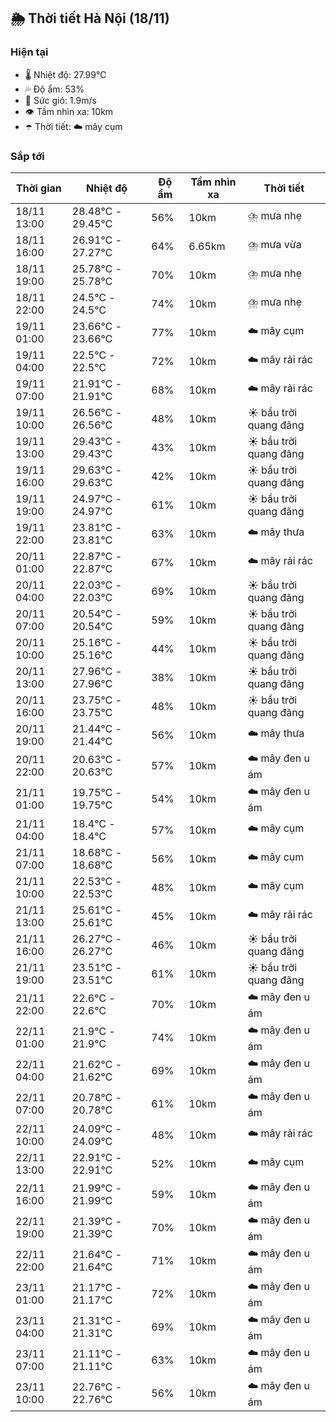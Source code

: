 ## 🌦️ Thời tiết Hà Nội (18/11)

### Hiện tại

- 🌡️ Nhiệt độ: 27.99℃
- 💦 Độ ẩm: 53%
- 💨 Sức gió: 1.9m/s
- 👁️ Tầm nhìn xa: 10km
- ☂️ Thời tiết: ☁️ mây cụm

### Sắp tới

| Thời gian | Nhiệt độ | Độ ẩm | Tầm nhìn xa | Thời tiết |
| --- | --- | --- | --- | --- |
| 18/11 13:00 | 28.48℃ - 29.45℃ | 56% | 10km | ⛈️ mưa nhẹ |
| 18/11 16:00 | 26.91℃ - 27.27℃ | 64% | 6.65km | ⛈️ mưa vừa |
| 18/11 19:00 | 25.78℃ - 25.78℃ | 70% | 10km | ⛈️ mưa nhẹ |
| 18/11 22:00 | 24.5℃ - 24.5℃ | 74% | 10km | ⛈️ mưa nhẹ |
| 19/11 01:00 | 23.66℃ - 23.66℃ | 77% | 10km | ☁️ mây cụm |
| 19/11 04:00 | 22.5℃ - 22.5℃ | 72% | 10km | ☁️ mây rải rác |
| 19/11 07:00 | 21.91℃ - 21.91℃ | 68% | 10km | ☁️ mây rải rác |
| 19/11 10:00 | 26.56℃ - 26.56℃ | 48% | 10km | ☀️ bầu trời quang đãng |
| 19/11 13:00 | 29.43℃ - 29.43℃ | 43% | 10km | ☀️ bầu trời quang đãng |
| 19/11 16:00 | 29.63℃ - 29.63℃ | 42% | 10km | ☀️ bầu trời quang đãng |
| 19/11 19:00 | 24.97℃ - 24.97℃ | 61% | 10km | ☀️ bầu trời quang đãng |
| 19/11 22:00 | 23.81℃ - 23.81℃ | 63% | 10km | ☁️ mây thưa |
| 20/11 01:00 | 22.87℃ - 22.87℃ | 67% | 10km | ☁️ mây rải rác |
| 20/11 04:00 | 22.03℃ - 22.03℃ | 69% | 10km | ☀️ bầu trời quang đãng |
| 20/11 07:00 | 20.54℃ - 20.54℃ | 59% | 10km | ☀️ bầu trời quang đãng |
| 20/11 10:00 | 25.16℃ - 25.16℃ | 44% | 10km | ☀️ bầu trời quang đãng |
| 20/11 13:00 | 27.96℃ - 27.96℃ | 38% | 10km | ☀️ bầu trời quang đãng |
| 20/11 16:00 | 23.75℃ - 23.75℃ | 48% | 10km | ☀️ bầu trời quang đãng |
| 20/11 19:00 | 21.44℃ - 21.44℃ | 56% | 10km | ☁️ mây thưa |
| 20/11 22:00 | 20.63℃ - 20.63℃ | 57% | 10km | ☁️ mây đen u ám |
| 21/11 01:00 | 19.75℃ - 19.75℃ | 54% | 10km | ☁️ mây đen u ám |
| 21/11 04:00 | 18.4℃ - 18.4℃ | 57% | 10km | ☁️ mây cụm |
| 21/11 07:00 | 18.68℃ - 18.68℃ | 56% | 10km | ☁️ mây cụm |
| 21/11 10:00 | 22.53℃ - 22.53℃ | 48% | 10km | ☁️ mây cụm |
| 21/11 13:00 | 25.61℃ - 25.61℃ | 45% | 10km | ☁️ mây rải rác |
| 21/11 16:00 | 26.27℃ - 26.27℃ | 46% | 10km | ☀️ bầu trời quang đãng |
| 21/11 19:00 | 23.51℃ - 23.51℃ | 61% | 10km | ☀️ bầu trời quang đãng |
| 21/11 22:00 | 22.6℃ - 22.6℃ | 70% | 10km | ☁️ mây đen u ám |
| 22/11 01:00 | 21.9℃ - 21.9℃ | 74% | 10km | ☁️ mây đen u ám |
| 22/11 04:00 | 21.62℃ - 21.62℃ | 69% | 10km | ☁️ mây đen u ám |
| 22/11 07:00 | 20.78℃ - 20.78℃ | 61% | 10km | ☁️ mây đen u ám |
| 22/11 10:00 | 24.09℃ - 24.09℃ | 48% | 10km | ☁️ mây rải rác |
| 22/11 13:00 | 22.91℃ - 22.91℃ | 52% | 10km | ☁️ mây cụm |
| 22/11 16:00 | 21.99℃ - 21.99℃ | 59% | 10km | ☁️ mây đen u ám |
| 22/11 19:00 | 21.39℃ - 21.39℃ | 70% | 10km | ☁️ mây đen u ám |
| 22/11 22:00 | 21.64℃ - 21.64℃ | 71% | 10km | ☁️ mây đen u ám |
| 23/11 01:00 | 21.17℃ - 21.17℃ | 72% | 10km | ☁️ mây đen u ám |
| 23/11 04:00 | 21.31℃ - 21.31℃ | 69% | 10km | ☁️ mây đen u ám |
| 23/11 07:00 | 21.11℃ - 21.11℃ | 63% | 10km | ☁️ mây đen u ám |
| 23/11 10:00 | 22.76℃ - 22.76℃ | 56% | 10km | ☁️ mây đen u ám |
